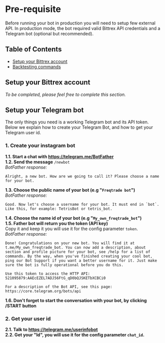 # Pre-requisite
Before running your bot in production you will need to setup few
external API. In production mode, the bot required valid Bittrex API
credentials and a Telegram bot (optional but recommended).

## Table of Contents
- [Setup your Bittrex account](#setup-your-bittrex-account)
- [Backtesting commands](#setup-your-telegram-bot)

## Setup your Bittrex account
*To be completed, please feel free to complete this section.*

## Setup your Telegram bot
The only things you need is a working Telegram bot and its API token.
Below we explain how to create your Telegram Bot, and how to get your
Telegram user id.

### 1. Create your instagram bot
**1.1. Start a chat with https://telegram.me/BotFather**  
**1.2. Send the message** `/newbot`  
*BotFather response:*
```
Alright, a new bot. How are we going to call it? Please choose a name for your bot.
```
**1.3. Choose the public name of your bot (e.g "`Freqtrade bot`")**  
*BotFather response:*
```
Good. Now let's choose a username for your bot. It must end in `bot`. Like this, for example: TetrisBot or tetris_bot.
```
**1.4. Choose the name id of your bot (e.g "`My_own_freqtrade_bot`")**  
**1.5. Father bot will return you the token (API key)**  
Copy it and keep it you will use it for the config parameter `token`.  
*BotFather response:*
```
Done! Congratulations on your new bot. You will find it at t.me/My_own_freqtrade_bot. You can now add a description, about section and profile picture for your bot, see /help for a list of commands. By the way, when you've finished creating your cool bot, ping our Bot Support if you want a better username for it. Just make sure the bot is fully operational before you do this.

Use this token to access the HTTP API:
521095879:AAEcEZEL7ADJ56FtG_qD0bQJSKETbXCBCi0

For a description of the Bot API, see this page: https://core.telegram.org/bots/api
```
**1.6. Don't forget to start the conversation with your bot, by clicking /START button**  

### 2. Get your user id
**2.1. Talk to https://telegram.me/userinfobot**  
**2.2. Get your "Id", you will use it for the config parameter 
`chat_id`.**

